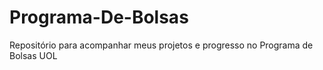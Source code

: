 # Programa-De-Bolsas
Repositório para acompanhar meus projetos e progresso no Programa de Bolsas UOL
